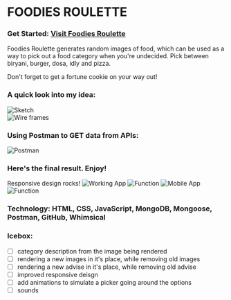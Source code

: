 # FOODIES ROULETTE

### Get Started: [Visit Foodies Roulette](http://tightfisted-bird.surge.sh/)

Foodies Roulette generates random images of food, which can be used as a way to pick out a food category when you're undecided. Pick between biryani, burger, dosa, idly and pizza.

Don't forget to get a fortune cookie on your way out!


### A quick look into my idea:

![Sketch](https://i.imgur.com/SHAiggJ.jpg?1)  
![Wire frames](https://i.imgur.com/govqVti.png)  

### Using Postman to GET data from APIs:

![Postman](https://i.imgur.com/lc18WGM.png)  

### Here's the final result. Enjoy!

Responsive design rocks!
![Working App](https://i.imgur.com/aypVH83.png) 
![Function](https://i.imgur.com/GaZenpY.png) 
![Mobile App](https://i.imgur.com/8PO4R1P.png) 
![Function](https://i.imgur.com/PK4ysJ2.png) 


### Technology: HTML, CSS, JavaScript, MongoDB, Mongoose, Postman, GitHub, Whimsical

### Icebox:
- [ ] category description from the image being rendered
- [ ] rendering a new images in it's place, while removing old images
- [ ] rendering a new advise in it's place, while removing old advise
- [ ] improved responsive deisgn
- [ ] add animations to simulate a picker going around the options
- [ ] sounds
